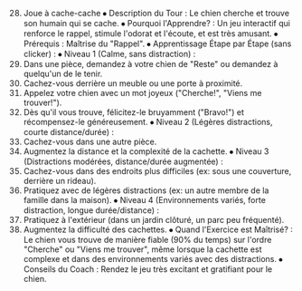 28. Joue à cache-cache
⦁ Description du Tour : Le chien cherche et trouve son humain qui se cache.
⦁ Pourquoi l'Apprendre? : Un jeu interactif qui renforce le rappel, stimule l'odorat et l'écoute, et est très amusant.
⦁ Prérequis : Maîtrise du "Rappel".
⦁ Apprentissage Étape par Étape (sans clicker) :
⦁ Niveau 1 (Calme, sans distraction) :
1. Dans une pièce, demandez à votre chien de "Reste" ou demandez à quelqu'un de le tenir.
2. Cachez-vous derrière un meuble ou une porte à proximité.
3. Appelez votre chien avec un mot joyeux ("Cherche!", "Viens me trouver!").
4. Dès qu'il vous trouve, félicitez-le bruyamment ("Bravo!") et récompensez-le généreusement.
⦁ Niveau 2 (Légères distractions, courte distance/durée) :
1. Cachez-vous dans une autre pièce.
2. Augmentez la distance et la complexité de la cachette.
⦁ Niveau 3 (Distractions modérées, distance/durée augmentée) :
1. Cachez-vous dans des endroits plus difficiles (ex: sous une couverture, derrière un rideau).
2. Pratiquez avec de légères distractions (ex: un autre membre de la famille dans la maison).
⦁ Niveau 4 (Environnements variés, forte distraction, longue durée/distance) :
1. Pratiquez à l'extérieur (dans un jardin clôturé, un parc peu fréquenté).
2. Augmentez la difficulté des cachettes.
⦁ Quand l'Exercice est Maîtrisé? : Le chien vous trouve de manière fiable (90% du temps) sur l'ordre "Cherche" ou "Viens me trouver", même lorsque la cachette est complexe et dans des environnements variés avec des distractions.
⦁ Conseils du Coach : Rendez le jeu très excitant et gratifiant pour le chien. 